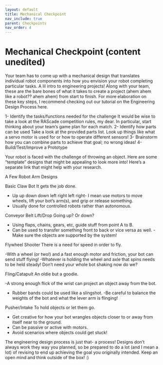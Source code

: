 ```yaml
---
layout: default
title: Mechanical Checkpoint
nav_include: true
parent: Checkpoints
nav_order: 4
---
```

# Mechanical Checkpoint (content unedited)
Your team has to come up with a mechanical design that translates individual robot components into how you envision your robot completing particular tasks. 
A lil intro to engineering projects! Along with your team, these are the bare bones of what it takes to create a project (ahem ahem like a robot?? ahem ahem) from start to finish. For more elaboration on these key steps, I recommend checking out our tutorial on the Engineering Design Process here. 

1- Identify the tasks/functions needed for the challenge
It would be wise to take a look at the RAScade competition rules, my dear. In particular, start thinking about your team’s game plan for each match.
2- Identify how parts can be used
Take a look at the provided parts list. Look up things like what a servo motor is used for or how to operate different sensors! 
3- Brainstorm how you can combine parts to achieve that goal; no wrong ideas!
4- Build/Test/Improve a Prototype

Your robot is faced with the challenge of throwing an object. Here are some “template” designs that might be appealing to look more into! Here’s a separate link that might help with your research. 

A Few Robot Arm Designs

Basic Claw Bot
It gets the job done.

- Up up down down left right left right- I mean use motors to move wheels, lift your bot’s arm(s), and grip or release something.
- Usually done for controlled robots rather than autonomous. 

Conveyor Belt Lift/Drop
Going up? Or down?

- Using flaps, chains, gears, etc, guide stuff from point A to B.
- Can be used to transfer something front to back or vice versa as well. 
-Make sure the objects are supported by the system!

Flywheel Shooter
There is a need for speed in order to fly.

-With a wheel (or two!) and a fast enough motor and friction, your bot can send stuff flying!
-Whatever is holding the wheel and axle that spins needs to be held steady! Don’t need your whole bot shaking now do we?

Fling/Catapult
An oldie but a goodie.

-A strong enough flick of the wrist can project an object away from the bot. 
- Rubber bands could be used like a slingshot. 
-Be careful to balance the weights of the bot and what the lever arm is flinging!

Pusher/Intake
To hold objects or let them go.

- Get creative for how your bot wrangles objects closer to or away from itself near to the ground. 
- Can be passive or active with motors. 
- Avoid scenarios where objects could get stuck! 

The engineering design process is just that- a process! Designs don’t always work they way you planned, so be prepared to do a lot (and I mean a lot) of revising to end up achieving the goal you originally intended. Keep an open mind and think outside of the box! :) 

